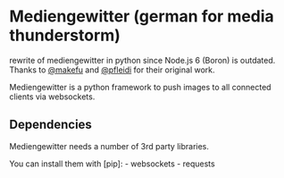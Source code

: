 Mediengewitter (german for media thunderstorm)
==============================================

rewrite of mediengewitter in python since Node.js 6 (Boron) is outdated.
Thanks to [@makefu]( https://github.com/makefu ) and [@pfleidi]( https://github.com/pfleidi ) for their original work.

Mediengewitter is a python framework to push images to all connected clients via websockets.


Dependencies
------------
Mediengewitter needs a number of 3rd party libraries. 

You can install them with [pip]:
    - websockets
    - requests